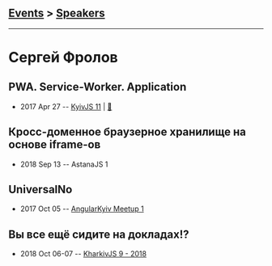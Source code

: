 ## [Events](../README.md) > [Speakers](../speakers.md)
---

# Сергей Фролов

## PWA. Service-Worker. Application
- 2017 Apr 27 -- [KyivJS 11](https://www.youtube.com/watch?v=i2OOIyzEqvE)  | [:notebook:](https://drive.google.com/file/d/0B4xFRFS363tpMGJ4OUIxam1zWEk/view)  
## Кросс-доменное браузерное хранилище на основе iframe-ов
- 2018 Sep 13 -- AstanaJS 1    
## UniversalNo
- 2017 Oct 05 -- [AngularKyiv Meetup 1](https://www.youtube.com/watch?v=0XXFLMfHKkY)    
## Вы все ещё сидите на докладах!?
- 2018 Oct 06-07 -- [KharkivJS 9 - 2018](https://www.youtube.com/watch?v=e-vPQeGRw9k)    
